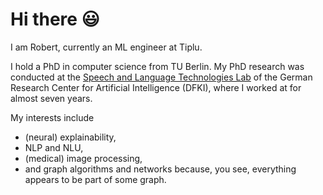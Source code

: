 # Hi there 😃

I am Robert, currently an ML engineer at Tiplu.

I hold a PhD in computer science from TU Berlin. My PhD research was conducted at the [Speech and Language Technologies Lab](https://www.dfki.de/en/web/research/research-departments/speech-and-language-technology/) of the German Research Center for Artificial Intelligence (DFKI), where I worked at for almost seven years.   

My interests include

  * (neural) explainability,
  * NLP and NLU, 
  * (medical) image processing, 
  * and graph algorithms and networks because, you see, everything appears to be part of some graph.
